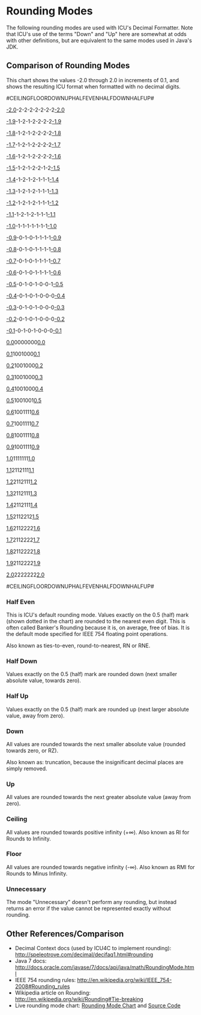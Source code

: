 # Rounding Modes

The following rounding modes are used with ICU's Decimal Formatter. Note that
ICU's use of the terms "Down" and "Up" here are somewhat at odds with other
definitions, but are equivalent to the same modes used in Java's JDK.

## Comparison of Rounding Modes

This chart shows the values -2.0 through 2.0 in increments of 0.1, and shows the
resulting ICU format when formatted with no decimal digits.

#CEILINGFLOORDOWNUPHALFEVENHALFDOWNHALFUP#

[-2.0](#m20)-2-2-2-2-2-2-2[-2.0](#m20)

[-1.9](#m19)-1-2-1-2-2-2-2[-1.9](#m19)

[-1.8](#m18)-1-2-1-2-2-2-2[-1.8](#m18)

[-1.7](#m17)-1-2-1-2-2-2-2[-1.7](#m17)

[-1.6](#m16)-1-2-1-2-2-2-2[-1.6](#m16)

[-1.5](#m15)-1-2-1-2-2-1-2[-1.5](#m15)

[-1.4](#m14)-1-2-1-2-1-1-1[-1.4](#m14)

[-1.3](#m13)-1-2-1-2-1-1-1[-1.3](#m13)

[-1.2](#m12)-1-2-1-2-1-1-1[-1.2](#m12)

[-1.1](#m11)-1-2-1-2-1-1-1[-1.1](#m11)

[-1.0](#m10)-1-1-1-1-1-1-1[-1.0](#m10)

[-0.9](#m09)-0-1-0-1-1-1-1[-0.9](#m09)

[-0.8](#m08)-0-1-0-1-1-1-1[-0.8](#m08)

[-0.7](#m07)-0-1-0-1-1-1-1[-0.7](#m07)

[-0.6](#m06)-0-1-0-1-1-1-1[-0.6](#m06)

[-0.5](#m05)-0-1-0-1-0-0-1[-0.5](#m05)

[-0.4](#m04)-0-1-0-1-0-0-0[-0.4](#m04)

[-0.3](#m03)-0-1-0-1-0-0-0[-0.3](#m03)

[-0.2](#m02)-0-1-0-1-0-0-0[-0.2](#m02)

[-0.1](#m01)-0-1-0-1-0-0-0[-0.1](#m01)

[0.0](#p00)0000000[0.0](#p00)

[0.1](#p01)1001000[0.1](#p01)

[0.2](#p02)1001000[0.2](#p02)

[0.3](#p03)1001000[0.3](#p03)

[0.4](#p04)1001000[0.4](#p04)

[0.5](#p05)1001001[0.5](#p05)

[0.6](#p06)1001111[0.6](#p06)

[0.7](#p07)1001111[0.7](#p07)

[0.8](#p08)1001111[0.8](#p08)

[0.9](#p09)1001111[0.9](#p09)

[1.0](#p10)1111111[1.0](#p10)

[1.1](#p11)2112111[1.1](#p11)

[1.2](#p12)2112111[1.2](#p12)

[1.3](#p13)2112111[1.3](#p13)

[1.4](#p14)2112111[1.4](#p14)

[1.5](#p15)2112212[1.5](#p15)

[1.6](#p16)2112222[1.6](#p16)

[1.7](#p17)2112222[1.7](#p17)

[1.8](#p18)2112222[1.8](#p18)

[1.9](#p19)2112222[1.9](#p19)

[2.0](#p20)2222222[2.0](#p20)

#CEILINGFLOORDOWNUPHALFEVENHALFDOWNHALFUP#

### Half Even

This is ICU's default rounding mode. Values exactly on the 0.5 (half) mark
(shown dotted in the chart) are rounded to the nearest even digit. This is often
called Banker's Rounding because it is, on average, free of bias. It is the
default mode specified for IEEE 754 floating point operations.

Also known as ties-to-even, round-to-nearest, RN or RNE.

### Half Down

Values exactly on the 0.5 (half) mark are rounded down (next smaller absolute
value, towards zero).

### Half Up

Values exactly on the 0.5 (half) mark are rounded up (next larger absolute
value, away from zero).

### Down

All values are rounded towards the next smaller absolute value (rounded towards
zero, or RZ).

Also known as: truncation, because the insignificant decimal places are simply
removed.

### Up

All values are rounded towards the next greater absolute value (away from zero).

### Ceiling

All values are rounded towards positive infinity (+∞). Also known as RI for
Rounds to Infinity.

### Floor

All values are rounded towards negative infinity (-∞). Also known as RMI for
Rounds to Minus Infinity.

### Unnecessary

The mode "Unnecessary" doesn't perform any rounding, but instead returns an
error if the value cannot be represented exactly without rounding.

## **Other References/Comparison**

*   Decimal Context docs (used by ICU4C to implement rounding):
    <http://speleotrove.com/decimal/decifaq1.html#rounding>
*   Java 7 docs:
    <http://docs.oracle.com/javase/7/docs/api/java/math/RoundingMode.html>
*   IEEE 754 rounding rules:
    <http://en.wikipedia.org/wiki/IEEE_754-2008#Rounding_rules>
*   Wikipedia article on Rounding:
    <http://en.wikipedia.org/wiki/Rounding#Tie-breaking>
*   Live rounding mode chart: [Rounding Mode
    Chart](http://source.icu-project.org/repos/icu/icuapps/trunk/roundmode/round.html)
    and [Source
    Code](http://source.icu-project.org/repos/icu/icuapps/trunk/roundmode/)
